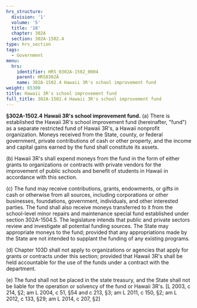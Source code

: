 ```yaml
---
hrs_structure:
  division: '1'
  volume: '5'
  title: '18'
  chapter: 302A
  section: 302A-1502.4
type: hrs_section
tags:
  - Government
menu:
  hrs:
    identifier: HRS_0302A-1502_0004
    parent: HRS0302A
    name: 302A-1502.4 Hawaii 3R's school improvement fund
weight: 65300
title: Hawaii 3R's school improvement fund
full_title: 302A-1502.4 Hawaii 3R's school improvement fund
---
```

**§302A-1502.4** **Hawaii 3R's school improvement fund.** (a) There is established the Hawaii 3R's school improvement fund (hereinafter, "fund") as a separate restricted fund of Hawaii 3R's, a Hawaii nonprofit organization. Moneys received from the State, county, or federal government, private contributions of cash or other property, and the income and capital gains earned by the fund shall constitute its assets.

(b) Hawaii 3R's shall expend moneys from the fund in the form of either grants to organizations or contracts with private vendors for the improvement of public schools and benefit of students in Hawaii in accordance with this section.

(c) The fund may receive contributions, grants, endowments, or gifts in cash or otherwise from all sources, including corporations or other businesses, foundations, government, individuals, and other interested parties. The fund shall also receive moneys transferred to it from the school-level minor repairs and maintenance special fund established under section 302A-1504.5\. The legislature intends that public and private sectors review and investigate all potential funding sources. The State may appropriate moneys to the fund; provided that any appropriations made by the State are not intended to supplant the funding of any existing programs.

(d) Chapter 103D shall not apply to organizations or agencies that apply for grants or contracts under this section; provided that Hawaii 3R's shall be held accountable for the use of the funds under a contract with the department.

(e) The fund shall not be placed in the state treasury, and the State shall not be liable for the operation or solvency of the fund or Hawaii 3R's. [L 2003, c 214, §2; am L 2004, c 51, §54 and c 213, §3; am L 2011, c 150, §2; am L 2012, c 133, §29; am L 2014, c 207, §2]